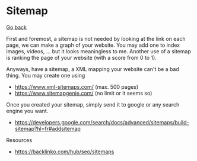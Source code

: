# Sitemap

[Go back](../index.md#websites-improvements-summary)

First and foremost, a sitemap is not needed by looking
at the link on each page, we can make a graph of your website.
You may add one to index images, videos, ... but it looks
meaningless to me. Another use of a sitemap is ranking
the page of your website (with a score from 0 to 1).

Anyways, have a sitemap, a XML mapping your website
can't be a bad thing. You may create one using

* <https://www.xml-sitemaps.com/> (max. 500 pages)
* <https://www.sitemapgenie.com/> (no limit or it seems so)

Once you created your sitemap, simply send it
to google or any search engine you want.

* <https://developers.google.com/search/docs/advanced/sitemaps/build-sitemap?hl=fr#addsitemap>

Resources

* <https://backlinko.com/hub/seo/sitemaps>